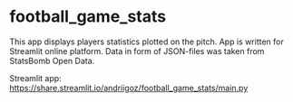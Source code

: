 # football_game_stats

This app displays players statistics plotted on the pitch. App is written for Streamlit online platform. Data in form of JSON-files was taken from StatsBomb Open Data.

Streamlit app: https://share.streamlit.io/andriigoz/football_game_stats/main.py
